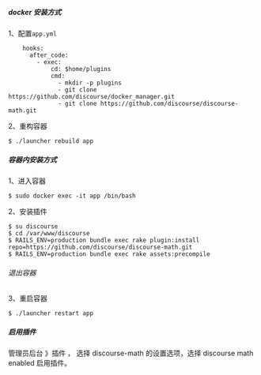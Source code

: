 ##### docker 安装方式
1、配置`app.yml` 
```
    hooks:
      after_code:
        - exec:
            cd: $home/plugins
            cmd:
              - mkdir -p plugins
              - git clone https://github.com/discourse/docker_manager.git
              - git clone https://github.com/discourse/discourse-math.git
```
2、重构容器
```
$ ./launcher rebuild app
```
##### 容器内安装方式
1、进入容器
```
$ sudo docker exec -it app /bin/bash
```
2、安装插件
```
$ su discourse 
$ cd /var/www/discourse 
$ RAILS_ENV=production bundle exec rake plugin:install repo=https://github.com/discourse/discourse-math.git
$ RAILS_ENV=production bundle exec rake assets:precompile

```
###### 退出容器
3、重启容器
```
$ ./launcher restart app
```

##### 启用插件

管理员后台 》插件 ， 选择 discourse-math 的设置选项，选择 discourse math enabled 启用插件。